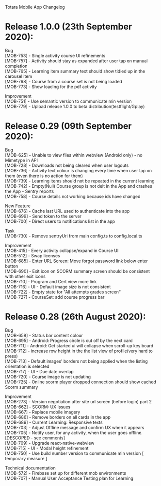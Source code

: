 Totara Mobile App Changelog


Release 1.0.0 (23th September 2020):
=====================================

Bug  
[MOB-753] - Single activity course UI refinements  
[MOB-757] - Activity should stay as expanded after user tap on manual completion  
[MOB-765] - Learning item summary text should show tidied up in the carousel item  
[MOB-768] - Course from a course set is not being loaded  
[MOB-773] - Show loading for the pdf activity  

Improvement  
[MOB-751] - Use semantic version to communicate min version  
[MOB-779] - Upload release 1.0.0 to beta distribution(testflight/Gplay)  


Release 0.29 (09th September 2020):
=====================================

Bug  
[MOB-625] - Unable to view files within webview (Android only) - no Mimetype in API  
[MOB-728] - Downloads not being cleared when user logouts  
[MOB-736] - Activity text colour is changing every time when user tap on them (even there is no action for them)  
[MOB-739] - Learning items should not be repeated in the current learning  
[MOB-742] - Empty(Null) Course group is not delt in the App and crashes the App - Sentry reports  
[MOB-758] - Course details not working because ids have changed  

New Feature  
[MOB-676] - Cache last URL used to authenticate into the app  
[MOB-699] - Send token to the server  
[MOB-700] - Direct users to notifications list in the app  

Task  
[MOB-730] - Remove sentryUri from main config.ts to config.local.ts  

Improvement  
[MOB-415] - Every activity collapse/expand in Course UI  
[MOB-512] - Swap licenses  
[MOB-685] - Enter URL Screen: Move forgot password link below enter button  
[MOB-690] - Exit icon on SCORM summary screen should be consistent with other exit icons  
[MOB-710] - Program and Cert view more link  
[MOB-716] - UI - Default image size is not consistent  
[MOB-722] - Empty state for "All attempts grades screen"  
[MOB-727] - CourseSet: add course progress bar  


Release 0.28 (26th August 2020):
=====================================

Bug  
[MOB-658] - Status bar content colour  
[MOB-695] - Android: Progress circle is cut off by the next card  
[MOB-711] - Android: Get started ui will collapse when scroll-up key board  
[MOB-712] - increase row height in the the list view of profile(very hard to press)  
[MOB-713] - Default images' borders not being applied when the listing orientation is selected  
[MOB-717] - UI - Due date overlap  
[MOB-720] - Course image is not updating  
[MOB-725] - Online scorm player dropped connection should show cached Scorm summary  

Improvement  
[MOB-273] - Version negotiation after site url screen (before login) part 2  
[MOB-662] - SCORM: UX Issues  
[MOB-667] - Replace mobile imagery  
[MOB-686] - Remove borders on all cards in the app  
[MOB-689] - Current Learning: Responsive texts  
[MOB-703] - Adjust Offline message and confirm UX when it appears  
[MOB-705] - Notify user, for any activity, when the user goes offline. [DESCOPED - see comments]  
[MOB-709] - Upgrade react-native-webview  
[MOB-715] - UI - Modal height refinement  
[MOB-750] - Use build number version to communicate min version [ temporary measure ]  

Technical documentation  
[MOB-572] - Firebase set up for different mob environments  
[MOB-707] - Manual User Acceptance Testing plan for Learning  